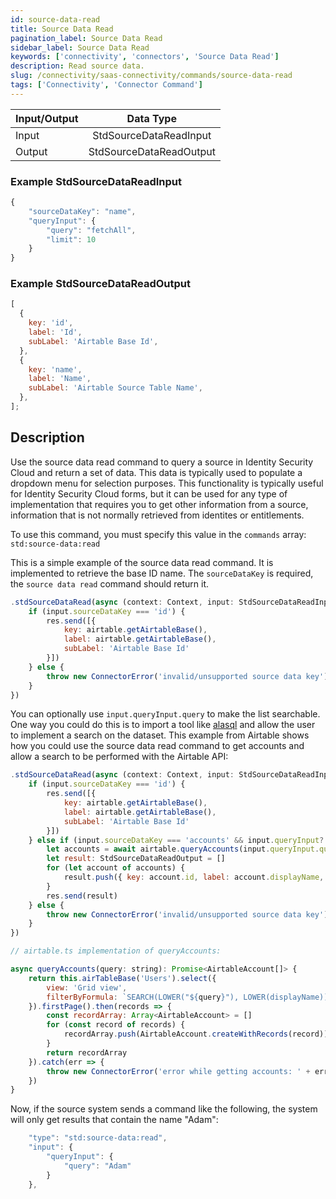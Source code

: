 ```yaml
---
id: source-data-read
title: Source Data Read
pagination_label: Source Data Read
sidebar_label: Source Data Read
keywords: ['connectivity', 'connectors', 'Source Data Read']
description: Read source data.
slug: /connectivity/saas-connectivity/commands/source-data-read
tags: ['Connectivity', 'Connector Command']
---
```


| Input/Output |        Data Type        |
| :----------- | :---------------------: |
| Input        | StdSourceDataReadInput  |
| Output       | StdSourceDataReadOutput |

### Example StdSourceDataReadInput

```javascript
{
    "sourceDataKey": "name",
    "queryInput": {
        "query": "fetchAll",
        "limit": 10
    }
}
```

### Example StdSourceDataReadOutput

```javascript
[
  {
    key: 'id',
    label: 'Id',
    subLabel: 'Airtable Base Id',
  },
  {
    key: 'name',
    label: 'Name',
    subLabel: 'Airtable Source Table Name',
  },
];
```

## Description

Use the source data read command to query a source in Identity Security Cloud and return a set of data. This data is typically used to populate a dropdown menu for selection purposes. This functionality is typically useful for Identity Security Cloud forms, but it can be used for any type of implementation that requires you to get other information from a source, information that is not normally retrieved from identites or entitlements.

To use this command, you must specify this value in the `commands` array: `std:source-data:read`

This is a simple example of the source data read command. It is implemented to retrieve the base ID name. The `sourceDataKey` is required, the `source data read` command should return it.

```javascript
.stdSourceDataRead(async (context: Context, input: StdSourceDataReadInput, res: Response<StdSourceDataReadOutput>) => {
    if (input.sourceDataKey === 'id') {
        res.send([{
            key: airtable.getAirtableBase(),
            label: airtable.getAirtableBase(),
            subLabel: 'Airtable Base Id'
        }])
    } else {
        throw new ConnectorError('invalid/unsupported source data key')
    }
})
```

You can optionally use `input.queryInput.query` to make the list searchable. One way you could do this is to import a tool like [alasql](https://github.com/AlaSQL/alasql) and allow the user to implement a search on the dataset. This example from Airtable shows how you could use the source data read command to get accounts and allow a search to be performed with the Airtable API:

```javascript
.stdSourceDataRead(async (context: Context, input: StdSourceDataReadInput, res: Response<StdSourceDataReadOutput>) => {
    if (input.sourceDataKey === 'id') {
        res.send([{
            key: airtable.getAirtableBase(),
            label: airtable.getAirtableBase(),
            subLabel: 'Airtable Base Id'
        }])
    } else if (input.sourceDataKey === 'accounts' && input.queryInput?.query) {
        let accounts = await airtable.queryAccounts(input.queryInput.query)
        let result: StdSourceDataReadOutput = []
        for (let account of accounts) {
            result.push({ key: account.id, label: account.displayName, subLabel: account.email })
        }
        res.send(result)
    } else {
        throw new ConnectorError('invalid/unsupported source data key')
    }
})

// airtable.ts implementation of queryAccounts:

async queryAccounts(query: string): Promise<AirtableAccount[]> {
    return this.airTableBase('Users').select({
        view: 'Grid view',
        filterByFormula: `SEARCH(LOWER("${query}"), LOWER(displayName)) > 0`
    }).firstPage().then(records => {
        const recordArray: Array<AirtableAccount> = []
        for (const record of records) {
            recordArray.push(AirtableAccount.createWithRecords(record))
        }
        return recordArray
    }).catch(err => {
        throw new ConnectorError('error while getting accounts: ' + err)
    })
}

```

Now, if the source system sends a command like the following, the system will only get results that contain the name "Adam":

```javascript
    "type": "std:source-data:read",
    "input": {
        "queryInput": {
            "query": "Adam"
        }
    },
```
